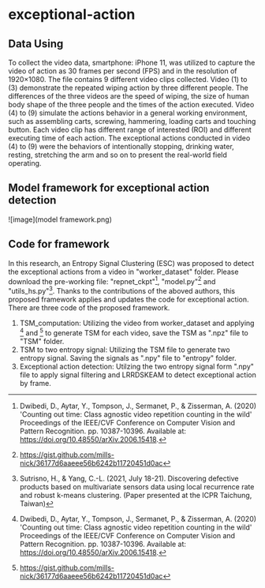 # exceptional-action
## Data Using
To collect the video data, smartphone: iPhone 11, was utilized to capture the video of action as 30 frames per second (FPS) and in the resolution of 1920×1080. The file contains 9 different video clips collected. Video (1) to (3) demonstrate the repeated wiping action by three different people. The differences of the three videos are the speed of wiping, the size of human body shape of the three people and the times of the action executed. Video (4) to (9) simulate the actions behavior in a general working environment, such as assembling carts, screwing, hammering, loading carts and touching button. Each video clip has different range of interested (ROI) and different executing time of each action. The exceptional actions conducted in video (4) to (9) were the behaviors of intentionally stopping, drinking water, resting, stretching the arm and so on to present the real-world field operating.
## Model framework for exceptional action detection
![image](model framework.png)


## Code for framework
In this research, an Entropy Signal Clustering (ESC) was proposed to detect the exceptional actions from a video in "worker_dataset" folder.
Please download the pre-working file: "repnet_ckpt"[^1], "model.py"[^2] and "utils_hs.py"[^3]. Thanks to the contributions of the aboved authors, this proposed framework applies and updates the code for exceptional action.
There are three code of the proposed framework. 
1) TSM_computation: Utilizing the video from worker_dataset and applying [^1] and [^2] to generate TSM for each video, save the TSM as ".npz" file to "TSM" folder.
2) TSM to two entropy signal: Utilizing the TSM file to generate two entropy signal. Saving the signals as ".npy" file to "entropy" folder.
3) Exceptional action detection: Utilzing the two entropy signal form ".npy" file to apply signal filtering and LRRDSKEAM to detect exceptional action by frame. 


[^1]:Dwibedi, D., Aytar, Y., Tompson, J., Sermanet, P., & Zisserman, A. (2020) 'Counting out time: Class agnostic video repetition counting in the wild' Proceedings of the IEEE/CVF Conference on Computer Vision and Pattern Recognition. pp. 10387-10396. Available at: https://doi.org/10.48550/arXiv.2006.15418.
[^2]:https://gist.github.com/mills-nick/36177d6aaeee56b6242b11720451d0ac
[^3]:Sutrisno, H., & Yang, C.-L. (2021, July 18-21). Discovering defective products based on multivariate sensors data using local recurrence rate and robust k-means clustering. (Paper presented at the ICPR Taichung, Taiwan)

